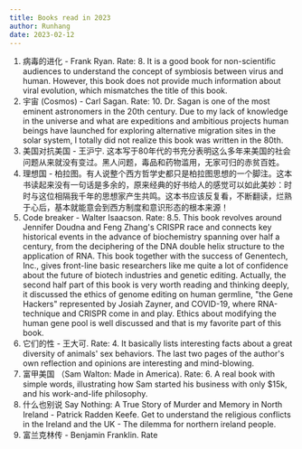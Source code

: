 ```yaml
---
title: Books read in 2023
author: Runhang
date: 2023-02-12
---
```


1. 病毒的进化 - Frank Ryan. Rate: 8. It is a good book for non-scientific audiences to understand the concept of symbiosis between virus and human. However, this book does not provide much information about viral evolution, which mismatches the title of this book. 
2. 宇宙 (Cosmos) - Carl Sagan. Rate: 10. Dr. Sagan is one of the most eminent astronomers in the 20th century. Due to my lack of knowledge in the universe and what are expeditions and ambitious projects human beings have launched for exploring alternative migration sites in the solar system, I totally did not realize this book was written in the 80th. 
3. 美国对抗美国 - 王沪宁. 这本写于80年代的书充分表明这么多年来美国的社会问题从来就没有变过。黑人问题，毒品和药物滥用，无家可归的赤贫百姓。 
4. 理想国 - 柏拉图。有人说整个西方哲学史都只是柏拉图思想的一个脚注。这本书读起来没有一句话是多余的，原来经典的好书给人的感觉可以如此美妙：时时与这位相隔我千年的思想家产生共鸣。这本书应该反复看，不断翻读，烂熟于心后，基本就能意会到西方制度和意识形态的根本来源！ 
5. Code breaker - Walter Isaacson. Rate: 8.5. This book revolves around Jennifer Doudna and Feng Zhang's CRISPR race and connects key historical events in the advance of biochemistry spanning over half a century, from the deciphering of the DNA double helix structure to the application of RNA. This book together with the success of Genentech, Inc., gives front-line basic researchers like me quite a lot of confidence about the future of biotech industries and genetic editing. Actually, the second half part of this book is very worth reading and thinking deeply, it discussed the ethics of genome editing on human germline, "the Gene Hackers" represented by Josiah Zayner, and COVID-19, where RNA-technique and CRISPR come in and play. Ethics about modifying the human gene pool is well discussed and that is my favorite part of this book. 
6. 它们的性 - 王大可. Rate: 4. It basically lists interesting facts about a great diversity of animals' sex behaviors. The last two pages of the author's own reflection and opinions are interesting and mind-blowing.    
7. 富甲美国 （Sam Walton: Made in America). Rate: 6. A real book with simple words, illustrating how Sam started his business with only $15k, and his work-and-life philosophy.
8. 什么也别说 Say Nothing: A True Story of Murder and Memory in North Ireland - Patrick Radden Keefe. Get to understand the religious conflicts in the Ireland and the UK - The dilemma for northern ireland people.
9. 富兰克林传 - Benjamin Franklin. Rate
